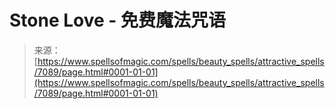 <!--yml

category: 未分类

date: 2024-06-12 18:42:00

-->

# Stone Love - 免费魔法咒语

> 来源：[https://www.spellsofmagic.com/spells/beauty_spells/attractive_spells/7089/page.html#0001-01-01](https://www.spellsofmagic.com/spells/beauty_spells/attractive_spells/7089/page.html#0001-01-01)
